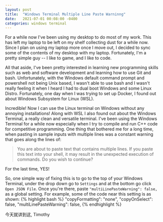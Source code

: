 ```yaml
---
layout: post
title:  "Windows Terminal Multiple Line Paste Warninng"
date:   2021-07-01 00:08:00 -0400
categories: windows terminal
---
```

For a while now I've been using my desktop to do most of my work. This has left my laptop to be left on my shelf collecting dust for a while now. Since I plan on using my laptop more once I move out, I decided to sync some of the contents of my desktop with my laptop. Fortunately, I'm a pretty simple guy -- I like to game, and I like to code.

All that aside, I've been pretty interested in learning new programming skills such as web and software development and learning how to use Git and bash. Unfortunately, with the Windows default command prompt and powershell not being Unix based, I wasn't able to use bash and I wasn't really feeling it when I heard I had to dual boot Windows and some Linux Distro. Fortunately, one day when I was trying to set up Docker, I found out about Windows Subsystem for Linux (WSL). 

Incredible! Now I can use the Linux terminal on Windows without any annoying installations! Along with WSL I also found out about the Windows Terminal, a really clean and versatile terminal. I've been using the Windows Terminal for a while now especially when I try to compile and run C++ code for competitive programming. One thing that bothered me for a long time, when pasting in sample inputs with multiple lines was a constant warning that goes along the lines of:

> You are about to paste text that contains multiple lines. If you paste this text into your shell, it may result in the unexpected execution of commands. Do you wish to continue?

For the last time, YES! 

So, one simple way of fixing this is to go to the top of your Windows Terminal, under the drop down go to `Settings` and at the bottom go click `Open JSON File`. Once you're there, paste `"multiLinePasteWarning": false,` as a global setting. For example, some of the code near this setting is as shown:
{% highlight bash %}
    "copyFormatting": "none",
    "copyOnSelect": false,
    "multiLinePasteWarning": false,
{% endhighlight %}

今天就讲到这,
Timothy
